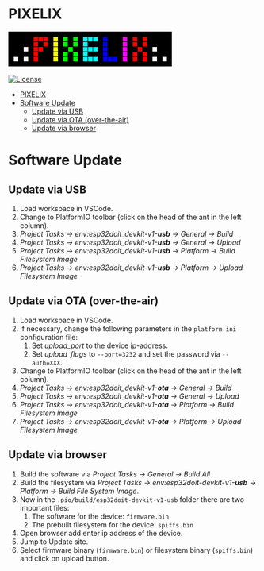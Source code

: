 # PIXELIX
![PIXELIX](./images/LogoBlack.png)

[![License](https://img.shields.io/badge/license-MIT-blue.svg)](http://choosealicense.com/licenses/mit/)

- [PIXELIX](#pixelix)
- [Software Update](#software-update)
  - [Update via USB](#update-via-usb)
  - [Update via OTA (over-the-air)](#update-via-ota-over-the-air)
  - [Update via browser](#update-via-browser)

# Software Update

## Update via USB
1. Load workspace in VSCode.
2. Change to PlatformIO toolbar (click on the head of the ant in the left column).
3. _Project Tasks -> env:esp32doit_devkit-v1-**usb** -> General -> Build_
4. _Project Tasks -> env:esp32doit_devkit-v1-**usb** -> General -> Upload_
5. _Project Tasks -> env:esp32doit_devkit-v1-**usb** -> Platform -> Build Filesystem Image_
6. _Project Tasks -> env:esp32doit_devkit-v1-**usb** -> Platform -> Upload Filesystem Image_

## Update via OTA (over-the-air)
1. Load workspace in VSCode.
2. If necessary, change the following parameters in the ```platform.ini``` configuration file:
   1. Set _upload_port_ to the device ip-address.
   2. Set _upload_flags_ to ```--port=3232``` and set the password via ```--auth=XXX```.
3. Change to PlatformIO toolbar (click on the head of the ant in the left column).
4. _Project Tasks -> env:esp32doit_devkit-v1-**ota** -> General -> Build_
5. _Project Tasks -> env:esp32doit_devkit-v1-**ota** -> General -> Upload_
6. _Project Tasks -> env:esp32doit_devkit-v1-**ota** -> Platform -> Build Filesystem Image_
7. _Project Tasks -> env:esp32doit_devkit-v1-**ota** -> Platform -> Upload Filesystem Image_

## Update via browser
1. Build the software via _Project Tasks -> General -> Build All_
2. Build the filesystem via _Project Tasks -> env:esp32doit-devkit-v1-**usb** -> Platform -> Build File System Image_.
3. Now in the ```.pio/build/esp32doit-devkit-v1-usb``` folder there are two important files:
   1. The software for the device: ```firmware.bin```
   2. The prebuilt filesystem for the device: ```spiffs.bin```
4. Open browser add enter ip address of the device.
5. Jump to Update site.
6. Select firmware binary (```firmware.bin```) or filesystem binary (```spiffs.bin```) and click on upload button.

